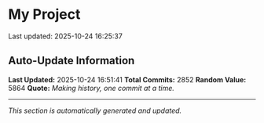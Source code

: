 # My Project


Last updated: 2025-10-24 16:25:37











































































































































































































































































































































































































































































































































































































































































































































































































































































































































































































































































































































































































































































































































































































































































































































































































































































































































































































































































































































































































































































































































































































































































































































































































































































































































































































































































































































































































































































































































































































































































































































































































































































































































































## Auto-Update Information

**Last Updated:** 2025-10-24 16:51:41
**Total Commits:** 2852
**Random Value:** 5864
**Quote:** _Making history, one commit at a time._

---
_This section is automatically generated and updated._